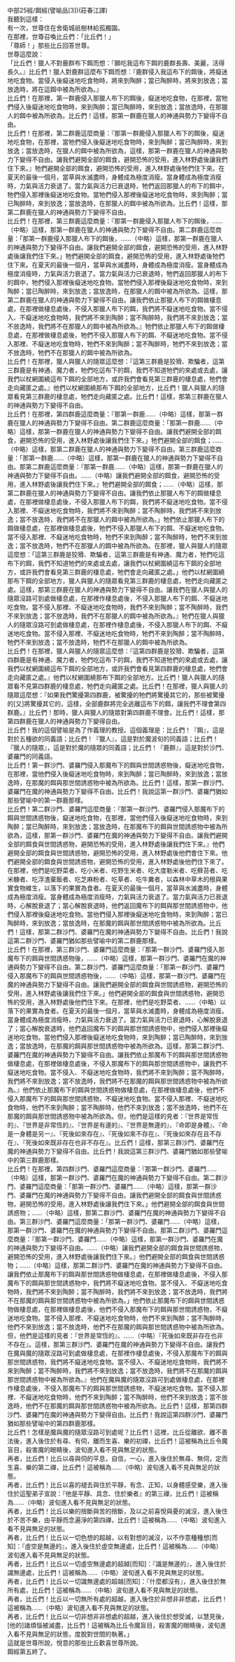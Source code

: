 中部25經/餌經(譬喻品[3])(莊春江譯)  
我聽到這樣：  
有一次，世尊住在舍衛城祇樹林給孤獨園。  
在那裡，世尊召喚比丘們：「比丘們！」  
「尊師！」那些比丘回答世尊。  
世尊這麼說：  
「比丘們！獵人不對鹿群布下餌而想：『願吃我這布下餌的鹿群長壽、美麗，活得長久。』比丘們！獵人對鹿群這麼布下餌而想：『鹿群侵入我這布下的餌後，將癡迷地吃食物。當侵入後癡迷地吃食物時，將來到陶醉；當已陶醉時，將來到放逸；當放逸時，將在這餌中被為所欲為。』  
比丘們！在那裡，第一群鹿侵入那獵人布下的餌後，癡迷地吃食物，在那裡，當牠們侵入後癡迷地吃食物時，來到陶醉；當已陶醉時，來到放逸；當放逸時，在那獵人的餌中被為所欲為。比丘們！這樣，那第一群鹿在獵人的神通與勢力下變得不自由。  
比丘們！在那裡，第二群鹿這麼商量：『那第一群鹿侵入那獵人布下的餌後，癡迷地吃食物，在那裡，當牠們侵入後癡迷地吃食物時，來到陶醉；當已陶醉時，來到放逸；當放逸時，在獵人的餌中被為所欲為，這樣，那第一群鹿在獵人的神通與勢力下變得不自由。讓我們避開全部的餌食，避開恐怖的受用，進入林野處後讓我們住下來。』牠們避開全部的餌食，避開恐怖的受用，進入林野處後牠們住下來。在夏天的最後一個月，當草與水滅盡時，身體成為極度消瘦。當身體成為極度消瘦時，力氣與活力衰退了。當力氣與活力已衰退時，牠們返回那獵人的布下的餌中，牠們侵入那裡後癡迷地吃食物。當牠們侵入那裡後癡迷地吃食物時，來到陶醉；當已陶醉時，來到放逸；當放逸時，在那獵人的餌中被為所欲為。比丘們！這樣，那第二群鹿在獵人的神通與勢力下變得不自由。  
比丘們！在那裡，第三群鹿這麼商量：『那第一群鹿侵入那獵人布下的餌後，……（中略）這樣，那第一群鹿在獵人的神通與勢力下變得不自由。第二群鹿這麼商量：「那第一群鹿侵入那獵人布下的餌後，……（中略）這樣，那第一群鹿在獵人的神通與勢力下變得不自由。讓我們避開全部的餌食，避開恐怖的受用，進入林野處後讓我們住下來。」牠們避開全部的餌食，避開恐怖的受用，進入林野處後牠們住下來。在夏天的最後一個月，當草與水滅盡時，身體成為極度消瘦。當身體成為極度消瘦時，力氣與活力衰退了。當力氣與活力已衰退時，牠們返回那獵人的布下的餌中，牠們侵入那裡後癡迷地吃食物。當牠們侵入那裡後癡迷地吃食物時，來到陶醉；當已陶醉時，來到放逸；當放逸時，在那獵人的餌中被為所欲為。這樣，那第二群鹿在獵人的神通與勢力下變得不自由。讓我們依止那獵人布下的餌做棲息處，在那裡做棲息處後，不侵入那獵人布下的餌，我們將不癡迷地吃食物。當不侵入、不癡迷地吃食物時，我們將不來到陶醉；當不陶醉時，我們將不來到放逸；當不放逸時，我們將不在那獵人的餌中被為所欲為。』牠們依止那獵人布下的餌做棲息處，在那裡做棲息處後，牠們不侵入那獵人布下的餌、不癡迷地吃食物。當不侵入那裡、不癡迷地吃食物時，牠們不來到陶醉；當不陶醉時，牠們不來到放逸；當不放逸時，牠們不在那獵人的餌中被為所欲為。  
比丘們！在那裡，獵人與獵人的隨眾這麼想：『這第三群鹿是狡猾、欺騙者，這第三群鹿是有神通、魔力者，牠們吃這布下的餌，我們不知道牠們的來處或去處，讓我們以杖網圍繞這布下餌的全部地方，或許我們會看見第三群鹿的棲息處，牠們會走向藏匿之處。』他們以杖網圍繞那布下餌的全部地方，比丘們！獵人與獵人的隨眾看見第三群鹿的棲息處，牠們走向藏匿之處。比丘們！這樣，那第三群鹿在獵人的神通與勢力下變得不自由。  
比丘們！在那裡，第四群鹿這麼商量：『那第一群鹿……（中略）這樣，那第一群鹿在獵人的神通與勢力下變得不自由。第二群鹿這麼商量：「那第一群鹿……（中略）這樣，那第一群鹿在獵人的神通與勢力下變得不自由。讓我們避開全部的餌食，避開恐怖的受用，進入林野處後讓我們住下來。」牠們避開全部的餌食；……（中略）這樣，那第二群鹿在獵人的神通與勢力下變得不自由。第三群鹿這麼商量：「那第一群鹿……（中略）這樣，那第一群鹿在獵人的神通與勢力下變得不自由。那第二群鹿這麼商量：『那第一群鹿……（中略）這樣，那第一群鹿在獵人的神通與勢力下變得不自由。……（中略）讓我們避開全部的餌食，避開恐怖的受用，進入林野處後讓我們住下來。』牠們避開全部的餌食；……（中略）這樣，那第二群鹿在獵人的神通與勢力下變得不自由。讓我們依止那獵人布下的餌做棲息處，在那裡做棲息處後，不侵入那獵人布下的餌，我們將不癡迷地吃食物。當不侵入那裡、不癡迷地吃食物時，我們將不來到陶醉；當不陶醉時，我們將不來到放逸；當不放逸時，我們將不在那獵人的餌中被為所欲為。」牠們依止那獵人布下的餌做棲息處，在那裡做棲息處後，牠們不侵入那獵人布下的餌、不癡迷地吃食物。當不侵入那裡、不癡迷地吃食物時，牠們不來到陶醉；當不陶醉時，牠們不來到放逸；當不放逸時，牠們不在那獵人的餌中被為所欲為。在那裡，獵人與獵人的隨眾這麼想：「這第三群鹿是狡猾、欺騙者，這第三群鹿是有神通、魔力者，牠們吃這布下的餌，我們不知道牠們的來處或去處，讓我們以杖網圍繞這布下餌的全部地方，或許我們會看見第三群鹿的棲息處，牠們會走向藏匿之處。」他們以杖網圍繞那布下餌的全部地方，獵人與獵人的隨眾看見第三群鹿的棲息處，牠們走向藏匿之處。這樣，那第三群鹿在獵人的神通與勢力下變得不自由。讓我們在獵人與獵人的隨眾沒路可到處做棲息處，在那裡作棲息處後，不侵入那獵人布下的餌、不癡迷地吃食物。當不侵入那裡、不癡迷地吃食物時，我們不來到陶醉；當不陶醉時，我們不來到放逸；當不放逸時，我們不在那獵人的餌中被為所欲為。』牠們在獵人與獵人的隨眾沒路可到處做棲息處，在那裡作棲息處後，不侵入那獵人布下的餌、不癡迷地吃食物。當不侵入那裡、不癡迷地吃食物時，牠們不來到陶醉；當不陶醉時，牠們不來到放逸；當不放逸時，牠們不在那獵人的餌中被為所欲為。  
比丘們！在那裡，獵人與獵人的隨眾這麼想：『這第四群鹿是狡猾、欺騙者，這第四群鹿是有神通、魔力者，牠們吃這布下的餌，我們不知道牠們的來處或去處，讓我們以杖網圍繞這布下餌的全部地方，或許我們會看見第四群鹿的棲息處，牠們會走向藏匿之處。』他們以杖網圍繞那布下餌的全部地方。比丘們！獵人與獵人的隨眾看不見第四群鹿的棲息處，牠們走向藏匿之處。比丘們！在那裡，獵人與獵人的隨眾這麼想：『如果我們驚擾第四群鹿，被驚擾的牠們將驚擾其它的，那些被驚擾的[又]將驚擾其它的，這樣，全部鹿群將完全逃離這布下的餌，讓我們不理會第四群鹿。』比丘們！那時，獵人與獵人的隨眾對第四群鹿不理會。比丘們！這樣，那第四群鹿在獵人的神通與勢力下變得自由。  
比丘們！我的這個譬喻是為了作義理的教授。這個義理是：比丘們！『餌』，這是對於五種欲的同義語；比丘們！『獵人』，這是對於魔波旬的同義語；比丘們！『獵人的隨眾』，這是對於魔的隨眾的同義語；比丘們！『鹿群』，這是對於沙門、婆羅門的同義語。  
比丘們！第一群沙門、婆羅門侵入那魔布下的餌與世間誘惑物後，癡迷地吃食物，在那裡，當他們侵入後癡迷地吃食物時，來到陶醉；當已陶醉時，來到放逸；當放逸時，在那魔的餌與那世間誘惑物中被為所欲為。比丘們！這樣，那第一群沙門、婆羅門在魔的神通與勢力下變得不自由。比丘們！我說這第一群沙門、婆羅門猶如那些譬喻中的第一群鹿那樣。  
比丘們！第二群沙門、婆羅門這麼商量：『那第一群沙門、婆羅門侵入那魔布下的餌與世間誘惑物後，癡迷地吃食物，在那裡，當他們侵入後癡迷地吃食物時，來到陶醉；當已陶醉時，來到放逸；當放逸時，在那魔布下的餌與世間誘惑物中被為所欲為，這樣，那第一群沙門、婆羅門在魔的神通與勢力下變得不自由。讓我們避開全部的餌食與世間誘惑物，避開恐怖的受用，進入林野處後讓我們住下來。』他們避開全部的餌食與世間誘惑物，避開恐怖的受用，進入林野處後他們會住下來。他們避開全部的餌食與世間誘惑物，避開恐怖的受用，進入林野處後他們住下來了。在那裡，他們是吃野菜者、吃小米者、吃野生米者、吃大度勒米者、吃蘚苔者、吃米糠者、吃浮渣棄飯者、吃芝麻粉者、吃草者、吃牛糞者，以森林中草木的根與果實食物維生，以落下的果實為食者。在夏天的最後一個月，當草與水滅盡時，身體成為極度消瘦。當身體成為極度消瘦時，力氣與活力衰退了。當力氣與活力已衰退時，心解脫衰退了；當心解脫衰退時，他們返回魔布下的餌與那世間誘惑物中，他們侵入那裡後癡迷地吃食物。當他們侵入那裡後癡迷地吃食物時，來到陶醉；當已陶醉時，來到放逸；當放逸時，在那魔的餌與那世間誘惑物中被為所欲為。比丘們！這樣，那第二群沙門、婆羅門在魔的神通與勢力下變得不自由。比丘們！我說這第二群沙門、婆羅門猶如那些譬喻中的第二群鹿那樣。  
比丘們！在那裡，第三群沙門、婆羅門這麼商量：『那第一群沙門、婆羅門侵入那魔布下的餌與世間誘惑物後，……（中略）這樣，那第一群沙門、婆羅門在魔的神通與勢力下變得不自由。第二群沙門、婆羅門這麼商量：「那第一群沙門、婆羅門侵入那魔布下的餌與世間誘惑物後，……（中略）這樣，那第一群沙門、婆羅門在魔的神通與勢力下變得不自由。讓我們避開全部的餌食與世間誘惑物，避開恐怖的受用，進入林野處後讓我們住下來。」他們避開全部的餌食與世間誘惑物，避開恐怖的受用，進入林野處後他們住下來。在那裡，他們是吃野菜者、……（中略）以落下的果實為食者。在夏天的最後一個月，當草與水滅盡時，身體成為極度消瘦。當身體成為極度消瘦時，力氣與活力衰退了。當力氣與活力已衰退時，心解脫衰退了；當心解脫衰退時，他們返回魔布下的餌與那世間誘惑物中，他們侵入那裡後癡迷地吃食物。當他們侵入那裡後癡迷地吃食物時，來到陶醉；當已陶醉時，來到放逸；當放逸時，在那魔的餌與那世間誘惑物中被為所欲為。這樣，那第二群沙門、婆羅門在魔的神通與勢力下變得不自由。讓我們依止那魔布下的餌與那世間誘惑物做棲息處，在那裡做棲息處後，不侵入那魔布下的餌與那世間誘惑物中，讓我們不癡迷地吃食物。當不侵入、不癡迷地吃食物時，我們將不來到陶醉；當不陶醉時，我們將不來到放逸；當不放逸時，我們將不在那魔的餌與那世間誘惑物中被為所欲為。』他們依止那魔布下的餌與世間誘惑物做棲息處，在那裡做棲息處後，他們不侵入那魔布下的餌與那世間誘惑物，不癡迷地吃食物。當不侵入那裡、不癡迷地吃食物時，他們不來到陶醉；當不陶醉時，他們不來到放逸；當不放逸時，他們不在那魔的餌與那世間誘惑物中被為所欲為。但，他們是這樣的見者：『世界是常恆的』、『世界是非常恆的』、『世界是有邊的』、『世界是無邊的』、『命即是身體』、『命是一身體是另一』、『死後如來存在』、『死後如來不存在』、『死後如來存在且不存在』、『死後如來既非存在也非不存在』。比丘們！這樣，那第三群沙門、婆羅門在魔的神通與勢力下變得不自由。比丘們！我說這第三群沙門、婆羅門猶如那些譬喻中的第三群鹿那樣。  
比丘們！在那裡，第四群沙門、婆羅門這麼商量：『那第一群沙門、婆羅門……（中略）這樣，那第一群沙門、婆羅門在魔的神通與勢力下變得不自由。第二群沙門、婆羅門這麼商量：「那第一群沙門、婆羅門……（中略）這樣，那第一群沙門、婆羅門在魔的神通與勢力下變得不自由。讓我們避開全部的餌食與世間誘惑物，避開恐怖的受用，進入林野處後讓我們住下來。」他們避開全部的餌食與世間誘惑物；……（中略）這樣，那第二群沙門、婆羅門在魔的神通與勢力下變得不自由。第三群沙門、婆羅門這麼商量：「那第一群沙門、婆羅門……（中略）這樣，那第一群沙門、婆羅門在魔的神通與勢力下變得不自由。那第二群沙門、婆羅門這麼商量：『那第一群沙門、婆羅門……（中略）這樣，那第一群沙門、婆羅門在魔的神通與勢力下變得不自由。……（中略）讓我們避開全部的餌食與世間誘惑物，避開恐怖的受用，進入林野處後讓我們住下來。』他們避開全部的餌食與世間誘惑物；……（中略）這樣，那第二群沙門、婆羅門在魔的神通與勢力下變得不自由。讓我們依止那魔布下的餌與那世間誘惑物做棲息處，在那裡做棲息處後，不侵入那魔布下的餌與那世間誘惑物中，我們將不癡迷地吃食物。當不侵入、不癡迷地吃食物時，我們將不來到陶醉；當不陶醉時，我們將不來到放逸；當不放逸時，我們將不在那魔的餌與那世間誘惑物中被為所欲為。」他們依止那魔布下的餌與世間誘惑物做棲息處，在那裡做棲息處後，他們不侵入那魔布下的餌與那世間誘惑物，不癡迷地吃食物。當不侵入那裡、不癡迷地吃食物時，他們不來到陶醉；當不陶醉時，他們不來到放逸；當不放逸時，他們不在那魔的餌與那世間誘惑物中被為所欲為。但，他們是這樣的見者：『世界是常恆的』、……（中略）『死後如來既非存在也非不存在』。這樣，那第三群沙門、婆羅門在魔的神通與勢力下變得不自由。讓我們在魔與魔的隨眾沒路可到處做棲息處，在那裡作棲息處後，不侵入那魔布下的餌與那世間誘惑物，我們將不癡迷地吃食物。當不侵入、不癡迷地吃食物時，我們將不來到陶醉；當不陶醉時，我們將不來到放逸；當不放逸時，我們將不在那魔的餌與那世間誘惑物中被為所欲為。』他們在魔與魔的隨眾沒路可到處做棲息處，在那裡作棲息處後，不侵入那魔布下的餌與那世間誘惑物，不癡迷地吃食物。當不侵入那裡、不癡迷地吃食物時，他們不來到陶醉；當不陶醉時，他們不來到放逸；當不放逸時，他們不在那魔的餌與那世間誘惑物中被為所欲為。比丘們！這樣，那第四群沙門、婆羅門在魔的神通與勢力下變得自由。比丘們！我說這第四群沙門、婆羅門猶如那些譬喻中的第四群鹿那樣。  
比丘們！怎樣是魔與魔的隨眾沒路可到處呢？比丘們！這裡，比丘從離欲、離不善法後，進入後住於有尋、有伺，離而生喜、樂的初禪，比丘們！這被稱為比丘令魔盲目，殺害魔的眼睛後，波旬進入看不見與無足的狀態。  
再者，比丘們！比丘以尋與伺的平息，自信，一心，進入後住於無尋、無伺，定而生喜、樂的第二禪，比丘們！這被稱為……（中略）波旬進入看不見與無足的狀態。  
再者，比丘們！比丘以喜的褪去與住於平靜，有念、正知，以身體感受樂，進入後住於這聖弟子宣說：『他是平靜、具念、住於樂者』的第三禪，比丘們！這被稱為……（中略）波旬進入看不見與無足的狀態。  
再者，比丘們！比丘以樂的捨斷與苦的捨斷，及以之前喜悅與憂的滅沒，進入後住於不苦不樂，由平靜而念遍淨的第四禪，比丘們！這被稱為……（中略）波旬進入看不見與無足的狀態。  
再者，比丘們！比丘以一切色想的超越，以有對想的滅沒，以不作意種種想[而知]：『虛空是無邊的』，進入後住於虛空無邊處，比丘們！這被稱為……（中略）波旬進入看不見與無足的狀態。  
再者，比丘們！比丘以一切虛空無邊處的超越[而知]：『識是無邊的』，進入後住於識無邊處，比丘們！這被稱為……（中略）波旬進入看不見與無足的狀態。  
再者，比丘們！比丘以一切識無邊處的超越[而知]：『什麼都沒有』，進入後住於無所有處，比丘們！這被稱為……（中略）波旬進入看不見與無足的狀態。  
再者，比丘們！比丘以一切無所有處的超越，進入後住於非想非非想處，比丘們！這被稱為……（中略）波旬進入看不見與無足的狀態。  
再者，比丘們！比丘以一切非想非非想處的超越，進入後住於想受滅，以慧見後，[他的]諸煩惱被滅盡，比丘們！這被稱為比丘令魔盲目，殺害魔的眼睛後，波旬進入看不見與無足的狀態，度脫對世間的執著。」  
這就是世尊所說，悅意的那些比丘歡喜世尊所說。  
餌經第五終了。  
  
  
